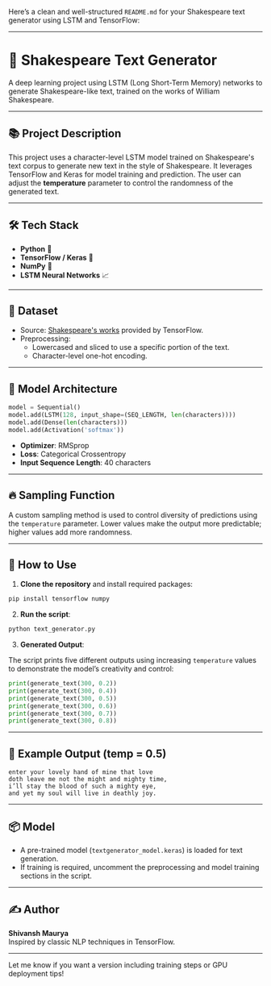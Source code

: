 Here’s a clean and well-structured `README.md` for your Shakespeare text generator using LSTM and TensorFlow:

---

# 📝 Shakespeare Text Generator

A deep learning project using LSTM (Long Short-Term Memory) networks to generate Shakespeare-like text, trained on the works of William Shakespeare.

---

## 📚 Project Description

This project uses a character-level LSTM model trained on Shakespeare's text corpus to generate new text in the style of Shakespeare. It leverages TensorFlow and Keras for model training and prediction. The user can adjust the **temperature** parameter to control the randomness of the generated text.

---

## 🛠 Tech Stack

- **Python** 🐍
- **TensorFlow / Keras** 🤖
- **NumPy** 🔢
- **LSTM Neural Networks** 📈

---

## 📂 Dataset

- Source: [Shakespeare's works](https://storage.googleapis.com/download.tensorflow.org/data/shakespeare.txt) provided by TensorFlow.
- Preprocessing: 
  - Lowercased and sliced to use a specific portion of the text.
  - Character-level one-hot encoding.

---

## 🧠 Model Architecture

```python
model = Sequential()
model.add(LSTM(128, input_shape=(SEQ_LENGTH, len(characters))))
model.add(Dense(len(characters)))
model.add(Activation('softmax'))
```

- **Optimizer**: RMSprop
- **Loss**: Categorical Crossentropy
- **Input Sequence Length**: 40 characters

---

## 🔥 Sampling Function

A custom sampling method is used to control diversity of predictions using the `temperature` parameter. Lower values make the output more predictable; higher values add more randomness.

---

## 🚀 How to Use

1. **Clone the repository** and install required packages:

```bash
pip install tensorflow numpy
```

2. **Run the script**:

```bash
python text_generator.py
```

3. **Generated Output**:

The script prints five different outputs using increasing `temperature` values to demonstrate the model’s creativity and control:

```python
print(generate_text(300, 0.2))
print(generate_text(300, 0.4))
print(generate_text(300, 0.5))
print(generate_text(300, 0.6))
print(generate_text(300, 0.7))
print(generate_text(300, 0.8))
```

---

## 🧪 Example Output (temp = 0.5)

```
enter your lovely hand of mine that love
doth leave me not the might and mighty time,
i’ll stay the blood of such a mighty eye,
and yet my soul will live in deathly joy.
```

---

## 📦 Model

- A pre-trained model (`textgenerator_model.keras`) is loaded for text generation.
- If training is required, uncomment the preprocessing and model training sections in the script.

---

## ✍️ Author

**Shivansh Maurya**  
Inspired by classic NLP techniques in TensorFlow.

---

Let me know if you want a version including training steps or GPU deployment tips!
